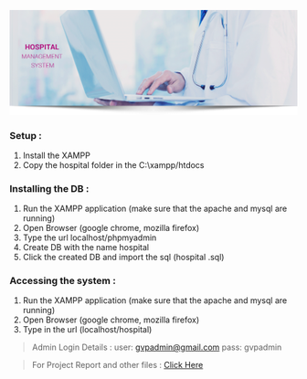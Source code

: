 ![](../Hospital%20Management%20System/RequiredFiles/bg.png)

### Setup :

1. Install the XAMPP
2. Copy the hospital folder in the C:\\xampp/htdocs

### Installing the DB :

1. Run the XAMPP application (make sure that the apache and mysql are running)
2. Open Browser (google chrome, mozilla firefox)
3. Type the url localhost/phpmyadmin
4. Create DB with the name hospital 
5. Click the created DB and import the sql (hospital .sql)

### Accessing the system :

1. Run the XAMPP application (make sure that the apache and mysql are running)
2. Open Browser (google chrome, mozilla firefox)
3. Type in the url (localhost/hospital)

> Admin Login Details :
user: gvpadmin@gmail.com
pass: gvpadmin

> For Project Report and other files : [Click Here](../Hospital%20Management%20System/RequiredFiles/)
